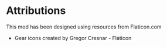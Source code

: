 # Attributions
This mod has been designed using resources from Flaticon.com
* Gear icons created by Gregor Cresnar - Flaticon
